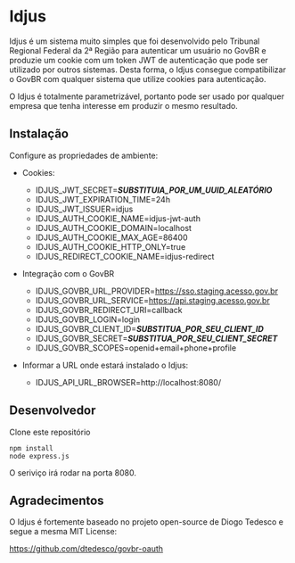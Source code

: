 # Idjus

Idjus é um sistema muito simples que foi desenvolvido pelo Tribunal Regional Federal da 2&ordf; Região para autenticar um usuário no GovBR e produzie um cookie com um token JWT de autenticação que pode ser utilizado por outros sistemas. Desta forma, o Idjus consegue compatibilizar o GovBR com qualquer sistema que utilize cookies para autenticação.

O Idjus é totalmente parametrizável, portanto pode ser usado por qualquer empresa que tenha interesse em produzir o mesmo resultado.

## Instalação

Configure as propriedades de ambiente:

- Cookies:
  - IDJUS_JWT_SECRET=***SUBSTITUIA_POR_UM_UUID_ALEATÓRIO***
  - IDJUS_JWT_EXPIRATION_TIME=24h
  - IDJUS_JWT_ISSUER=idjus
  - IDJUS_AUTH_COOKIE_NAME=idjus-jwt-auth
  - IDJUS_AUTH_COOKIE_DOMAIN=localhost
  - IDJUS_AUTH_COOKIE_MAX_AGE=86400
  - IDJUS_AUTH_COOKIE_HTTP_ONLY=true
  - IDJUS_REDIRECT_COOKIE_NAME=idjus-redirect

- Integração com o GovBR
  - IDJUS_GOVBR_URL_PROVIDER=https://sso.staging.acesso.gov.br
  - IDJUS_GOVBR_URL_SERVICE=https://api.staging.acesso.gov.br
  - IDJUS_GOVBR_REDIRECT_URI=callback
  - IDJUS_GOVBR_LOGIN=login
  - IDJUS_GOVBR_CLIENT_ID=***SUBSTITUA_POR_SEU_CLIENT_ID***
  - IDJUS_GOVBR_SECRET=***SUBSTITUA_POR_SEU_CLIENT_SECRET***
  - IDJUS_GOVBR_SCOPES=openid+email+phone+profile

- Informar a URL onde estará instalado o Idjus:
  - IDJUS_API_URL_BROWSER=http://localhost:8080/

## Desenvolvedor

Clone este repositório

```shell
npm install
node express.js
```

O seriviço irá rodar na porta 8080.

## Agradecimentos

O Idjus é fortemente baseado no projeto open-source de Diogo Tedesco e segue a mesma MIT License:

https://github.com/dtedesco/govbr-oauth

